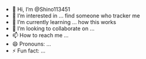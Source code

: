 - 👋 Hi, I’m @Shino113451
- 👀 I’m interested in ... find someone who tracker me 
- 🌱 I’m currently learning ... how this works 
- 💞️ I’m looking to collaborate on ...
- 📫 How to reach me ...
- 😄 Pronouns: ...
- ⚡ Fun fact: ... 

<!---
Shino113451/Shino113451 is a ✨ special ✨ repository because its `README.md` (this file) appears on your GitHub profile.
You can click the Preview link to take a look at your changes.
--->
